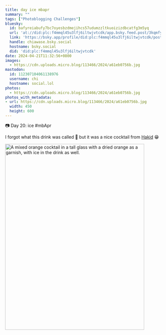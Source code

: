 ```yaml
---
title: day ice mbapr
summary: ""
tags: ["Photoblogging Challenges"]
bluesky:
  id: bafyreiabufy7bc7oyesbzdmejihcs57udumzzltkuoizizdbcatfg3m5yq
  url: 'at://did:plc:f4mmql45u3lfj6iltwjvtcdk/app.bsky.feed.post/3kqmfy535sc24'
  link: 'https://bsky.app/profile/did:plc:f4mmql45u3lfj6iltwjvtcdk/post/3kqmfy535sc24'
  handle: chiawase.bsky.social
  hostname: bsky.social
  did: 'did:plc:f4mmql45u3lfj6iltwjvtcdk'
date: 2024-04-21T11:32:56+0800
images:
  - https://cdn.uploads.micro.blog/113466/2024/a61eb0756b.jpg
mastodon:
  id: 112307104061138976
  username: chi
  hostname: social.lol
photos:
  - https://cdn.uploads.micro.blog/113466/2024/a61eb0756b.jpg
photos_with_metadata:
- url: https://cdn.uploads.micro.blog/113466/2024/a61eb0756b.jpg
  width: 450
  height: 600
---
```


📷 Day 20: ice #mbApr

I forgot what this drink was called 🤣 but it was a nice cocktail from [Hakid](https://www.instagram.com/hakid.mnl) 😁 

<img src="uploads/2024/a61eb0756b.jpg" width="450" height="600" alt="A mixed orange cocktail in a tall glass with a dried orange as a garnish, with ice in the drink as well.">
